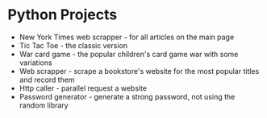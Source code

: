 # Python Projects

- New York Times web scrapper - for all articles on the main page
- Tic Tac Toe - the classic version
- War card game - the popular children's card game war with some variations
- Web scrapper - scrape a bookstore's website for the most popular titles and record them
- Http caller - parallel request a website
- Password generator - generate a strong password, not using the random library
